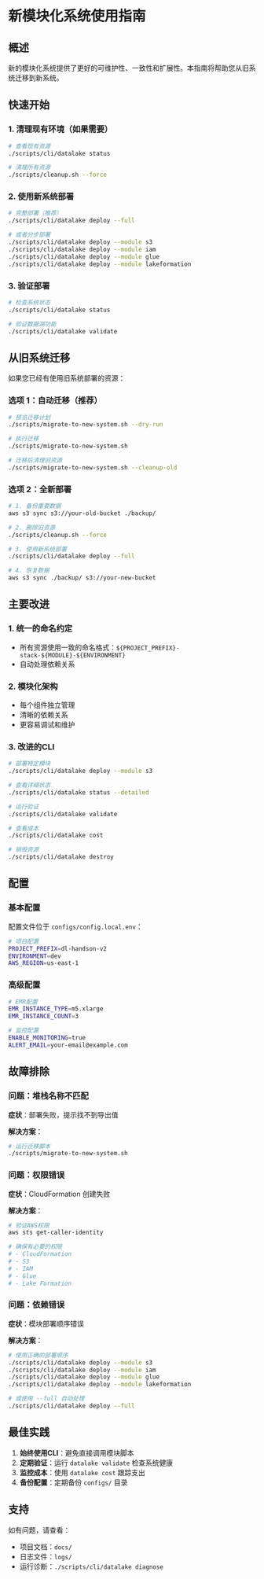 # 新模块化系统使用指南

## 概述

新的模块化系统提供了更好的可维护性、一致性和扩展性。本指南将帮助您从旧系统迁移到新系统。

## 快速开始

### 1. 清理现有环境（如果需要）

```bash
# 查看现有资源
./scripts/cli/datalake status

# 清理所有资源
./scripts/cleanup.sh --force
```

### 2. 使用新系统部署

```bash
# 完整部署（推荐）
./scripts/cli/datalake deploy --full

# 或者分步部署
./scripts/cli/datalake deploy --module s3
./scripts/cli/datalake deploy --module iam
./scripts/cli/datalake deploy --module glue
./scripts/cli/datalake deploy --module lakeformation
```

### 3. 验证部署

```bash
# 检查系统状态
./scripts/cli/datalake status

# 验证数据湖功能
./scripts/cli/datalake validate
```

## 从旧系统迁移

如果您已经有使用旧系统部署的资源：

### 选项 1：自动迁移（推荐）

```bash
# 预览迁移计划
./scripts/migrate-to-new-system.sh --dry-run

# 执行迁移
./scripts/migrate-to-new-system.sh

# 迁移后清理旧资源
./scripts/migrate-to-new-system.sh --cleanup-old
```

### 选项 2：全新部署

```bash
# 1. 备份重要数据
aws s3 sync s3://your-old-bucket ./backup/

# 2. 删除旧资源
./scripts/cleanup.sh --force

# 3. 使用新系统部署
./scripts/cli/datalake deploy --full

# 4. 恢复数据
aws s3 sync ./backup/ s3://your-new-bucket
```

## 主要改进

### 1. 统一的命名约定
- 所有资源使用一致的命名格式：`${PROJECT_PREFIX}-stack-${MODULE}-${ENVIRONMENT}`
- 自动处理依赖关系

### 2. 模块化架构
- 每个组件独立管理
- 清晰的依赖关系
- 更容易调试和维护

### 3. 改进的CLI
```bash
# 部署特定模块
./scripts/cli/datalake deploy --module s3

# 查看详细状态
./scripts/cli/datalake status --detailed

# 运行验证
./scripts/cli/datalake validate

# 查看成本
./scripts/cli/datalake cost

# 销毁资源
./scripts/cli/datalake destroy
```

## 配置

### 基本配置
配置文件位于 `configs/config.local.env`：

```bash
# 项目配置
PROJECT_PREFIX=dl-handson-v2
ENVIRONMENT=dev
AWS_REGION=us-east-1
```

### 高级配置
```bash
# EMR配置
EMR_INSTANCE_TYPE=m5.xlarge
EMR_INSTANCE_COUNT=3

# 监控配置
ENABLE_MONITORING=true
ALERT_EMAIL=your-email@example.com
```

## 故障排除

### 问题：堆栈名称不匹配
**症状**：部署失败，提示找不到导出值

**解决方案**：
```bash
# 运行迁移脚本
./scripts/migrate-to-new-system.sh
```

### 问题：权限错误
**症状**：CloudFormation 创建失败

**解决方案**：
```bash
# 验证AWS权限
aws sts get-caller-identity

# 确保有必要的权限
# - CloudFormation
# - S3
# - IAM
# - Glue
# - Lake Formation
```

### 问题：依赖错误
**症状**：模块部署顺序错误

**解决方案**：
```bash
# 使用正确的部署顺序
./scripts/cli/datalake deploy --module s3
./scripts/cli/datalake deploy --module iam
./scripts/cli/datalake deploy --module glue
./scripts/cli/datalake deploy --module lakeformation

# 或使用 --full 自动处理
./scripts/cli/datalake deploy --full
```

## 最佳实践

1. **始终使用CLI**：避免直接调用模块脚本
2. **定期验证**：运行 `datalake validate` 检查系统健康
3. **监控成本**：使用 `datalake cost` 跟踪支出
4. **备份配置**：定期备份 `configs/` 目录

## 支持

如有问题，请查看：
- 项目文档：`docs/`
- 日志文件：`logs/`
- 运行诊断：`./scripts/cli/datalake diagnose`